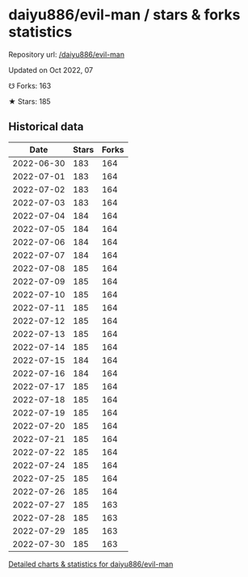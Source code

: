# daiyu886/evil-man / stars & forks statistics

Repository url: [/daiyu886/evil-man](https://github.com/daiyu886/evil-man)

Updated on Oct 2022, 07

☋ Forks: 163

★ Stars: 185

## Historical data
| Date | Stars | Forks |
|------|-------|-------|
| 2022-06-30 | 183 | 164 | 
| 2022-07-01 | 183 | 164 | 
| 2022-07-02 | 183 | 164 | 
| 2022-07-03 | 183 | 164 | 
| 2022-07-04 | 184 | 164 | 
| 2022-07-05 | 184 | 164 | 
| 2022-07-06 | 184 | 164 | 
| 2022-07-07 | 184 | 164 | 
| 2022-07-08 | 185 | 164 | 
| 2022-07-09 | 185 | 164 | 
| 2022-07-10 | 185 | 164 | 
| 2022-07-11 | 185 | 164 | 
| 2022-07-12 | 185 | 164 | 
| 2022-07-13 | 185 | 164 | 
| 2022-07-14 | 185 | 164 | 
| 2022-07-15 | 184 | 164 | 
| 2022-07-16 | 184 | 164 | 
| 2022-07-17 | 185 | 164 | 
| 2022-07-18 | 185 | 164 | 
| 2022-07-19 | 185 | 164 | 
| 2022-07-20 | 185 | 164 | 
| 2022-07-21 | 185 | 164 | 
| 2022-07-22 | 185 | 164 | 
| 2022-07-24 | 185 | 164 | 
| 2022-07-25 | 185 | 164 | 
| 2022-07-26 | 185 | 164 | 
| 2022-07-27 | 185 | 163 | 
| 2022-07-28 | 185 | 163 | 
| 2022-07-29 | 185 | 163 | 
| 2022-07-30 | 185 | 163 | 


[Detailed charts & statistics for daiyu886/evil-man](https://reviewgithub.com/rep/daiyu886/evil-man)
